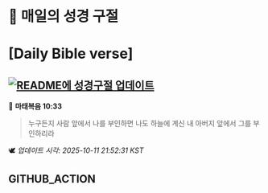 # 🙏 매일의 성경 구절
# [Daily Bible verse]
## [![README에 성경구절 업데이트](https://github.com/DONGSUKA/first_test/actions/workflows/update-readme-bible.yml/badge.svg)](https://github.com/DONGSUKA/first_test/actions/workflows/update-readme-bible.yml)
<!-- START_BIBLE_VERSE -->
📖 **마태복음 10:33**
> 누구든지 사람 앞에서 나를 부인하면 나도 하늘에 계신 내 아버지 앞에서 그를 부인하리라

🕊️ _업데이트 시각: 2025-10-11 21:52:31 KST_
  <!-- END_BIBLE_VERSE -->
## GITHUB_ACTION

